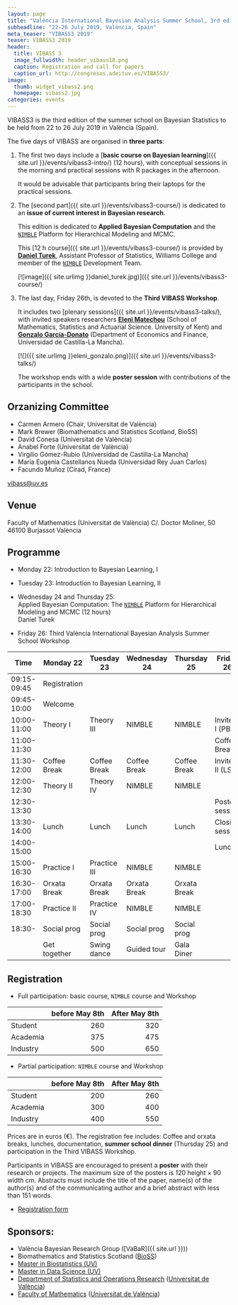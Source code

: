 ```yaml
---
layout: page
title: "València International Bayesian Analysis Summer School, 3rd edition"
subheadline: "22-26 July 2019, València, Spain"
meta_teaser: "VIBASS3 2019"
teaser: VIBASS3 2019
header:
  title: VIBASS 3
  image_fullwidth: header_vibass18.png
  caption: Registration and call for papers
  caption_url: http://congresos.adeituv.es/VIBASS3/
image:
  thumb: widget_vibass2.png
  homepage: vibass2.jpg
categories: events
---
```


VIBASS3 is the third edition of the summer school on Bayesian
Statistics to be held from 22 to 26 July 2019 in València
(Spain). 

The five days of VIBASS are organised in __three parts__:

1. The first two days include a [__basic course on Bayesian learning__]({{ site.url }}/events/vibass3-intro/) (12 hours), with conceptual sessions in the morning and practical sessions with R packages in the afternoon.

	It would be advisable that participants bring their laptops for the practical sessions.

2. The [second part]({{ site.url }}/events/vibass3-course/) is dedicated to an __issue of current interest in Bayesian research__. 

	This edition is dedicated to __Applied Bayesian Computation__ and the [`NIMBLE`](https://r-nimble.org/) Platform for Hierarchical Modeling and MCMC.

	This [12 h course]({{ site.url }}/events/vibass3-course/) is provided by [__Daniel Turek__](https://danielturek.weebly.com), Assistant Professor of Statistics, Williams College and member of the [`NIMBLE`](https://r-nimble.org/) Development Team.

    [![image]({{ site.urlimg }}daniel_turek.jpg)]({{ site.url }}/events/vibass3-course/)



3. The last day, Friday 26th, is devoted to the __Third VIBASS Workshop__.

	It includes two [plenary sessions]({{ site.url }}/events/vibass3-talks/), with invited speakers researchers [__Eleni Matechou__](https://www.kent.ac.uk/smsas/personal/em359/) (School of Mathematics, Statistics and Actuarial Science.  University of Kent) and [__Gonzalo García-Donato__](https://previa.uclm.es/profesorado/garcia-donato/) (Department of Economics and Finance, Universidad de Castilla-La Mancha).
      
    [![]({{ site.urlimg }}eleni_gonzalo.png)]({{ site.url }}/events/vibass3-talks/)
	    
    The workshop ends with a wide __poster session__ with contributions of the participants in the school.


## Orzanizing Committee

- Carmen Armero (Chair, Universitat de València)
- Mark Brewer (Biomathematics and Statistics Scotland, BioSS)
- David Conesa (Universitat de València)
- Anabel Forte (Universitat de València)
- Virgilio Gómez-Rubio (Universidad de Castilla-La Mancha)
- María Eugenia Castellanos Nueda (Universidad Rey Juan Carlos)
- Facundo Muñoz (Cirad, France)

[vibass@uv.es](mailto:vibass@uv.es)

## Venue

Faculty of Mathematics (Universitat de València)
C/. Doctor Moliner, 50
46100 Burjassot
València


## Programme

-   Monday 22: Introduction to Bayesian Learning, I

-   Tuesday 23: Introduction to Bayesian Learning, II

-   Wednesday 24 and Thursday 25:\
    Applied Bayesian Computation: The [`NIMBLE`](https://r-nimble.org/) Platform for Hierarchical Modeling and MCMC (12 hours)\
    Daniel Turek

-   Friday 26: Third València International Bayesian Analysis
    Summer School Workshop


  Time         | Monday 22   | Tuesday 23  | Wednesday 24  | Thursday 25  | Friday 26
-------------  | --------------| --------------| ----------------| ---------------| ---------------------
  09:15-09:45  | Registration  |               |                 |                | 
  09:45-10:00  | Welcome       |               |                 |                | 
  10:00-11:00  | Theory I      | Theory III    | NIMBLE          | NIMBLE         | Invited I (PB)
  11:00-11:30  |               |               |                 |                | Coffee Break
  11:30-12:00  | Coffee Break  | Coffee Break  | Coffee Break    | Coffee Break   | Invited II (LS)
  12:00-12:30  | Theory II     | Theory IV     | NIMBLE          | NIMBLE         | 
  12:30-13:30  |               |               |                 |                | Poster session
  13:30-14:00  | Lunch         | Lunch         | Lunch           | Lunch          | Closing session
  14:00-15:00  |               |               |                 |                | Lunch
  15:00-16:30  | Practice I    | Practice III  | NIMBLE          | NIMBLE         | 
  16:30-17:00  | Orxata Break  | Orxata Break  | Orxata Break    | Orxata Break   | 
  17:00-18:30  | Practice II   | Practice IV   | NIMBLE          | NIMBLE         | 
  18:30-       | Social prog   | Social prog   | Social prog     | Social prog    | 
               | Get together  | Swing dance   | Guided tour     | Gala Diner     | 


## Registration

- Full participation: basic course, `NIMBLE` course and Workshop

| | before May 8th | After May 8th |
---------|-----------------------:|--------------:
 Student | 260 | 320
 Academia | 375 | 475
 Industry | 500 | 650

- Partial participation: `NIMBLE` course and Workshop

| | before May 8th | After May 8th |
---------|-----------------------:|--------------:
 Student | 200 | 260
 Academia | 300 | 400
 Industry | 400 | 550


Prices are in euros (€).
The registration fee includes: Coffee and orxata breaks, lunches, documentation, __summer school dinner__ (Thursday 25) and participation in the Third VIBASS Workshop.

Participants in VIBASS are encouraged to present a __poster__ with their research or projects. The maximum size of the posters is 120 height × 90 width cm.
Abstracts must include the title of the paper, name(s) of the author(s) and of the communicating author and a brief abstract with less than 151 words.

- [Registration form](http://congresos.adeituv.es/VIBASS3/)



## Sponsors:

- València Bayesian Research Group ([VaBaR]({{ site.url }}))
- Biomathematics and Statistics Scotland ([BioSS](http://www.bioss.ac.uk/))
- [Master in Biostatistics (UV)](https://www.uv.es/uvweb/master-biostatistics/en/master-s-degree-biostatistics-1285882529090.html)
- [Master in Data Science (UV)](https://www.uv.es/uvweb/master-data-science/en/master-s-degree-data-science-1285949661373.html)
- [Department of Statistics and Operations Research](http://www.uv.es/eio) ([Universitat de València](http://www.uv.es/))
- [Faculty of Mathematics](http://www.uv.es/matematiques) ([Universitat de València](http://www.uv.es/))

<img class="t60" src="{{ site.urlimg }}footer_vibass17.png" alt="">
